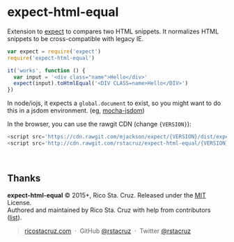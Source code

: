 # expect-html-equal

Extension to [expect] to compares two HTML snippets. It normalizes HTML
snippets to be cross-compatible with legacy IE.

```js
var expect = require('expect')
require('expect-html-equal')

it('works', function () {
  var input = '<div class="name">Hello</div>'
  expect(input).toHtmlEqual('<DIV CLASS=name>Hello</DIV>')
})
```

In node/iojs, it expects a `global.document` to exist, so you might want to do
this in a jsdom environment. (eg, [mocha-jsdom])

In the browser, you can use the rawgit CDN (change `{VERSION}`):

```js
<script src='https://cdn.rawgit.com/mjackson/expect/{VERSION}/dist/expect.min.js'></script>
<script src='http://cdn.rawgit.com/rstacruz/expect-html-equal/{VERSION}/index.js'></script>
```

[expect]: https://www.npmjs.com/package/expect
[mocha-jsdom]: https://www.npmjs.com/package/mocha-jsdom

<br>

## Thanks

**expect-html-equal** © 2015+, Rico Sta. Cruz. Released under the [MIT] License.<br>
Authored and maintained by Rico Sta. Cruz with help from contributors ([list][contributors]).

> [ricostacruz.com](http://ricostacruz.com) &nbsp;&middot;&nbsp;
> GitHub [@rstacruz](https://github.com/rstacruz) &nbsp;&middot;&nbsp;
> Twitter [@rstacruz](https://twitter.com/rstacruz)

[MIT]: http://mit-license.org/
[contributors]: http://github.com/rstacruz/expect-html-equal/contributors
